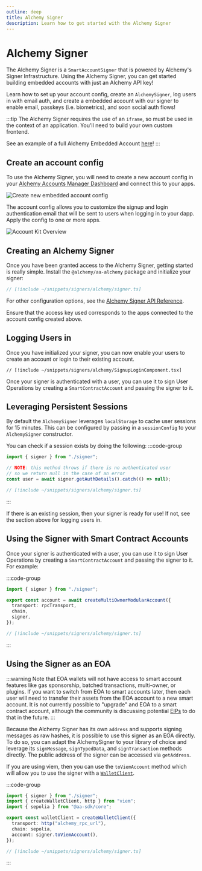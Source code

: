 ```yaml
---
outline: deep
title: Alchemy Signer
description: Learn how to get started with the Alchemy Signer
---
```


# Alchemy Signer

The Alchemy Signer is a `SmartAccountSigner` that is powered by Alchemy's Signer Infrastructure. Using the Alchemy Signer, you can get started building embedded accounts with just an Alchemy API key!

Learn how to set up your account config, create an `AlchemySigner`, log users in with email auth, and create a embedded account with our signer to enable email, passkeys (i.e. biometrics), and soon social auth flows!

:::tip
The Alchemy Signer requires the use of an `iframe`, so must be used in the context of an application. You'll need to build your own custom frontend.

See an example of a full Alchemy Embedded Account [here](https://github.com/alchemyplatform/embedded-accounts-demo.git)!
:::

## Create an account config

To use the Alchemy Signer, you will need to create a new account config in your [Alchemy Accounts Manager Dashboard](https://dashboard.alchemy.com/accounts) and connect this to your apps.

![Create new embedded account config](/images/alchemy-accounts-dashboard.png)

The account config allows you to customize the signup and login authentication email that will be sent to users when logging in to your dapp. Apply the config to one or more apps.

![Account Kit Overview](/images/create-account-config.png)

## Creating an Alchemy Signer

Once you have been granted access to the Alchemy Signer, getting started is really simple. Install the `@alchemy/aa-alchemy` package and initialize your signer:

```ts [signer.ts]
// [!include ~/snippets/signers/alchemy/signer.ts]
```

For other configuration options, see the [Alchemy Signer API Reference](/packages/aa-alchemy/signer/overview).

Ensure that the access key used corresponds to the apps connected to the account config created above.

## Logging Users in

Once you have initialized your signer, you can now enable your users to create an account or login to their existing account.

```tsx [SignupLoginComponent.tsx]
// [!include ~/snippets/signers/alchemy/SignupLoginComponent.tsx]
```

Once your signer is authenticated with a user, you can use it to sign User Operations by creating a `SmartContractAccount` and passing the signer to it.

## Leveraging Persistent Sessions

By default the `AlchemySigner` leverages `localStorage` to cache user sessions for 15 minutes. This can be configured by passing in a `sessionConfig` to your `AlchemySigner` constructor.

You can check if a session exists by doing the following:
:::code-group

```ts [getAuthDetails.ts]
import { signer } from "./signer";

// NOTE: this method throws if there is no authenticated user
// so we return null in the case of an error
const user = await signer.getAuthDetails().catch(() => null);
```

```ts [signer.ts]
// [!include ~/snippets/signers/alchemy/signer.ts]
```

:::

If there is an existing session, then your signer is ready for use! If not, see the section above for logging users in.

## Using the Signer with Smart Contract Accounts

Once your signer is authenticated with a user, you can use it to sign User Operations by creating a `SmartContractAccount` and passing the signer to it. For example:

:::code-group

```ts [createAccount.ts]
import { signer } from "./signer";

export const account = await createMultiOwnerModularAccount({
  transport: rpcTransport,
  chain,
  signer,
});
```

```ts [signer.ts]
// [!include ~/snippets/signers/alchemy/signer.ts]
```

:::

## Using the Signer as an EOA

:::warning
Note that EOA wallets will not have access to smart account features like gas sponsorship, batched transactions, multi-owner, or plugins. If you want to switch from EOA to smart accounts later, then each user will need to transfer their assets from the EOA account to a new smart account. It is not currently possible to "upgrade" and EOA to a smart contract account, although the community is discussing potential [EIPs](https://eips.ethereum.org/EIPS/eip-7377) to do that in the future.
:::

Because the Alchemy Signer has its own `address` and supports signing messages as raw hashes, it is possible to use this signer as an EOA directly. To do so, you can adapt the AlchemySigner to your library of choice and leverage its `signMessage`, `signTypedData`, and `signTransaction` methods directly. The public address of the signer can be accessed via `getAddress`.

If you are using viem, then you can use the `toViemAccount` method which will allow you to use the signer with a [`WalletClient`](https://viem.sh/docs/clients/wallet#local-accounts-private-key-mnemonic-etc).

:::code-group

```ts [createWalletClient.ts]
import { signer } from "./signer";
import { createWalletClient, http } from "viem";
import { sepolia } from "@aa-sdk/core";

export const walletClient = createWalletClient({
  transport: http("alchemy_rpc_url"),
  chain: sepolia,
  account: signer.toViemAccount(),
});
```

```ts [signer.ts]
// [!include ~/snippets/signers/alchemy/signer.ts]
```

:::
